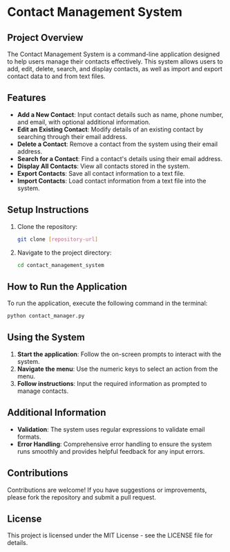 
# Contact Management System

## Project Overview
The Contact Management System is a command-line application designed to help users manage their contacts effectively. This system allows users to add, edit, delete, search, and display contacts, as well as import and export contact data to and from text files.

## Features
- **Add a New Contact**: Input contact details such as name, phone number, and email, with optional additional information.
- **Edit an Existing Contact**: Modify details of an existing contact by searching through their email address.
- **Delete a Contact**: Remove a contact from the system using their email address.
- **Search for a Contact**: Find a contact's details using their email address.
- **Display All Contacts**: View all contacts stored in the system.
- **Export Contacts**: Save all contact information to a text file.
- **Import Contacts**: Load contact information from a text file into the system.

## Setup Instructions
1. Clone the repository:
   ```bash
   git clone [repository-url]
   ```
2. Navigate to the project directory:
   ```bash
   cd contact_management_system
   ```

## How to Run the Application
To run the application, execute the following command in the terminal:
```bash
python contact_manager.py
```

## Using the System
1. **Start the application**: Follow the on-screen prompts to interact with the system.
2. **Navigate the menu**: Use the numeric keys to select an action from the menu.
3. **Follow instructions**: Input the required information as prompted to manage contacts.

## Additional Information
- **Validation**: The system uses regular expressions to validate email formats.
- **Error Handling**: Comprehensive error handling to ensure the system runs smoothly and provides helpful feedback for any input errors.

## Contributions
Contributions are welcome! If you have suggestions or improvements, please fork the repository and submit a pull request.

## License
This project is licensed under the MIT License - see the LICENSE file for details.

